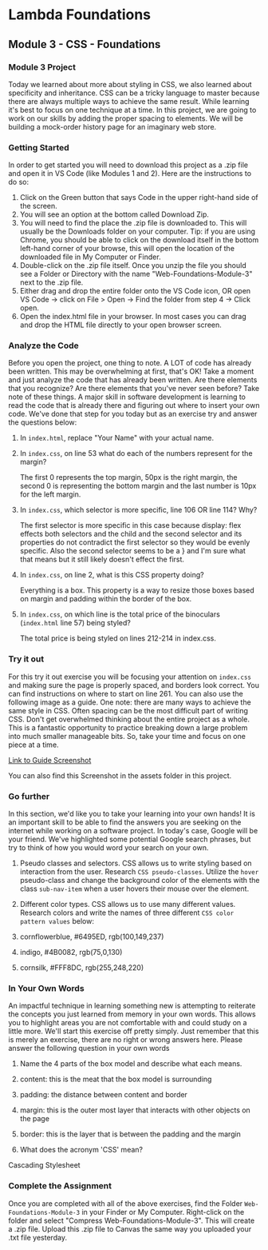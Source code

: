 # Lambda Foundations

## Module 3 - CSS - Foundations

### Module 3 Project

Today we learned about more about styling in CSS, we also learned about specificity and inheritance. CSS can be a tricky language to master because there are always multiple ways to achieve the same result. While learning it's best to focus on one technique at a time. In this project, we are going to work on our skills by adding the proper spacing to elements. We will be building a mock-order history page for an imaginary web store.

### Getting Started

In order to get started you will need to download this project as a .zip file and open it in VS Code (like Modules 1 and 2). Here are the instructions to do so:

1. Click on the Green button that says Code in the upper right-hand side of the screen.
2. You will see an option at the bottom called Download Zip.
3. You will need to find the place the .zip file is downloaded to. This will usually be the Downloads folder on your computer. Tip: if you are using Chrome, you should be able to click on the download itself in the bottom left-hand corner of your browse, this will open the location of the downloaded file in My Computer or Finder.
4. Double-click on the .zip file itself. Once you unzip the file you should see a Folder or Directory with the name "Web-Foundations-Module-3" next to the .zip file.
5. Either drag and drop the entire folder onto the VS Code icon, OR open VS Code -> click on File > Open -> Find the folder from step 4 -> Click open.
6. Open the index.html file in your browser. In most cases you can drag and drop the HTML file directly to your open browser screen.

### Analyze the Code

Before you open the project, one thing to note. A LOT of code has already been written. This may be overwhelming at first, that's OK! Take a moment and just analyze the code that has already been written. Are there elements that you recognize? Are there elements that you've never seen before? Take note of these things. A major skill in software development is learning to read the code that is already there and figuring out where to insert your own code. We've done that step for you today but as an exercise try and answer the questions below:

1. In `index.html`, replace "Your Name" with your actual name.

2. In `index.css`, on line 53 what do each of the numbers represent for the margin?

   The first 0 represents the top margin, 50px is the right margin, the second 0 is representing the bottom margin and the last number is 10px for the left margin. 

3. In `index.css`, which selector is more specific, line 106 OR line 114? Why?

   The first selector is more specific in this case because display: flex effects both selectors and the child and the second selector and its properties do not contradict the first selector so they would be evenly specific.  Also the second selector seems to be a } and I'm sure what that means but it still likely doesn't effect the first.   

4. In `index.css`, on line 2, what is this CSS property doing?

   Everything is a box. This property is a way to resize those boxes based on margin and padding within the border of the box.

5. In `index.css`, on which line is the total price of the binoculars (`index.html` line 57) being styled?

   The total price is being styled on lines 212-214 in index.css.

### Try it out

For this try it out exercise you will be focusing your attention on `index.css` and making sure the page is properly spaced, and borders look correct. You can find instructions on where to start on line 261. You can also use the following image as a guide. One note: there are many ways to achieve the same style in CSS. Often spacing can be the most difficult part of writing CSS. Don't get overwhelmed thinking about the entire project as a whole. This is a fantastic opportunity to practice breaking down a large problem into much smaller manageable bits. So, take your time and focus on one piece at a time.

[Link to Guide Screenshot](Project/assets/GuideScreenshot.png)

You can also find this Screenshot in the assets folder in this project.

### Go further

In this section, we'd like you to take your learning into your own hands! It is an important skill to be able to find the answers you are seeking on the internet while working on a software project. In today's case, Google will be your friend. We've highlighted some potential Google search phrases, but try to think of how you would word your search on your own.

1. Pseudo classes and selectors. CSS allows us to write styling based on interaction from the user. Research `CSS pseudo-classes`. Utilize the `hover` pseudo-class and change the background color of the elements with the class `sub-nav-item` when a user hovers their mouse over the element.

2. Different color types. CSS allows us to use many different values. Research colors and write the names of three different `CSS color pattern values` below:

1. cornflowerblue, #6495ED, rgb(100,149,237)
2. indigo, #4B0082, rgb(75,0,130)
3. cornsilk, #FFF8DC, rgb(255,248,220)

### In Your Own Words

An impactful technique in learning something new is attempting to reiterate the concepts you just learned from memory in your own words. This allows you to highlight areas you are not comfortable with and could study on a little more. We'll start this exercise off pretty simply. Just remember that this is merely an exercise, there are no right or wrong answers here. Please answer the following question in your own words

1. Name the 4 parts of the box model and describe what each means.

1. content: this is the meat that the box model is surrounding

2. padding: the distance between content and border
3. margin: this is the outer most layer that interacts with other objects on the page

4. border: this is the layer that is between the padding and the margin

2. What does the acronym 'CSS' mean?

Cascading Stylesheet

### Complete the Assignment

Once you are completed with all of the above exercises, find the Folder `Web-Foundations-Module-3` in your Finder or My Computer. Right-click on the folder and select "Compress Web-Foundations-Module-3". This will create a .zip file. Upload this .zip file to Canvas the same way you uploaded your .txt file yesterday.
